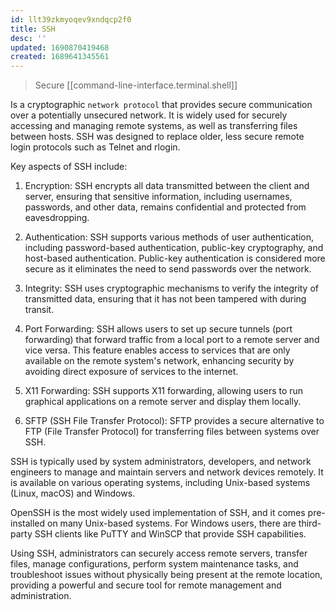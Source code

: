 ```yaml
---
id: llt39zkmyoqev9xndqcp2f0
title: SSH
desc: ''
updated: 1690870419468
created: 1689641345561
---
```


> Secure [[command-line-interface.terminal.shell]]

Is a cryptographic `network protocol` that provides secure communication over a potentially unsecured network. It is widely used for securely accessing and managing remote systems, as well as transferring files between hosts. SSH was designed to replace older, less secure remote login protocols such as Telnet and rlogin.

Key aspects of SSH include:

1. Encryption: SSH encrypts all data transmitted between the client and server, ensuring that sensitive information, including usernames, passwords, and other data, remains confidential and protected from eavesdropping.

2. Authentication: SSH supports various methods of user authentication, including password-based authentication, public-key cryptography, and host-based authentication. Public-key authentication is considered more secure as it eliminates the need to send passwords over the network.

3. Integrity: SSH uses cryptographic mechanisms to verify the integrity of transmitted data, ensuring that it has not been tampered with during transit.

4. Port Forwarding: SSH allows users to set up secure tunnels (port forwarding) that forward traffic from a local port to a remote server and vice versa. This feature enables access to services that are only available on the remote system's network, enhancing security by avoiding direct exposure of services to the internet.

5. X11 Forwarding: SSH supports X11 forwarding, allowing users to run graphical applications on a remote server and display them locally.

6. SFTP (SSH File Transfer Protocol): SFTP provides a secure alternative to FTP (File Transfer Protocol) for transferring files between systems over SSH.

SSH is typically used by system administrators, developers, and network engineers to manage and maintain servers and network devices remotely. It is available on various operating systems, including Unix-based systems (Linux, macOS) and Windows.

OpenSSH is the most widely used implementation of SSH, and it comes pre-installed on many Unix-based systems. For Windows users, there are third-party SSH clients like PuTTY and WinSCP that provide SSH capabilities.

Using SSH, administrators can securely access remote servers, transfer files, manage configurations, perform system maintenance tasks, and troubleshoot issues without physically being present at the remote location, providing a powerful and secure tool for remote management and administration.